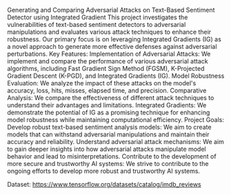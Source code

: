 Generating and Comparing Adversarial Attacks on Text-Based Sentiment Detector using Integrated Gradient
This project investigates the vulnerabilities of text-based sentiment detectors to adversarial manipulations and evaluates various attack techniques to enhance their robustness. Our primary focus is on leveraging Integrated Gradients (IG) as a novel approach to generate more effective defenses against adversarial perturbations.
Key Features:
Implementation of Adversarial Attacks: We implement and compare the performance of various adversarial attack algorithms, including Fast Gradient Sign Method (FGSM), K-Projected Gradient Descent (K-PGD), and Integrated Gradients (IG).
Model Robustness Evaluation: We analyze the impact of these attacks on the model's accuracy, loss, hits, misses, elapsed time, and precision.
Comparative Analysis: We compare the effectiveness of different attack techniques to understand their advantages and limitations.
Integrated Gradients: We demonstrate the potential of IG as a promising technique for enhancing model robustness while maintaining computational efficiency.
Project Goals:
Develop robust text-based sentiment analysis models: We aim to create models that can withstand adversarial manipulations and maintain their accuracy and reliability.
Understand adversarial attack mechanisms: We aim to gain deeper insights into how adversarial attacks manipulate model behavior and lead to misinterpretations.
Contribute to the development of more secure and trustworthy AI systems: We strive to contribute to the ongoing efforts to develop more robust and trustworthy AI systems.

Dataset: https://www.tensorflow.org/datasets/catalog/imdb_reviews
